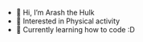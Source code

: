 - 👋 Hi, I’m Arash the Hulk
- 👀 Interested in Physical activity
- 🌱 Currently learning how to code :D

<!---
ArasHulk/ArasHulk is a ✨ special ✨ repository because its `README.md` (this file) appears on your GitHub profile.
You can click the Preview link to take a look at your changes.
--->
